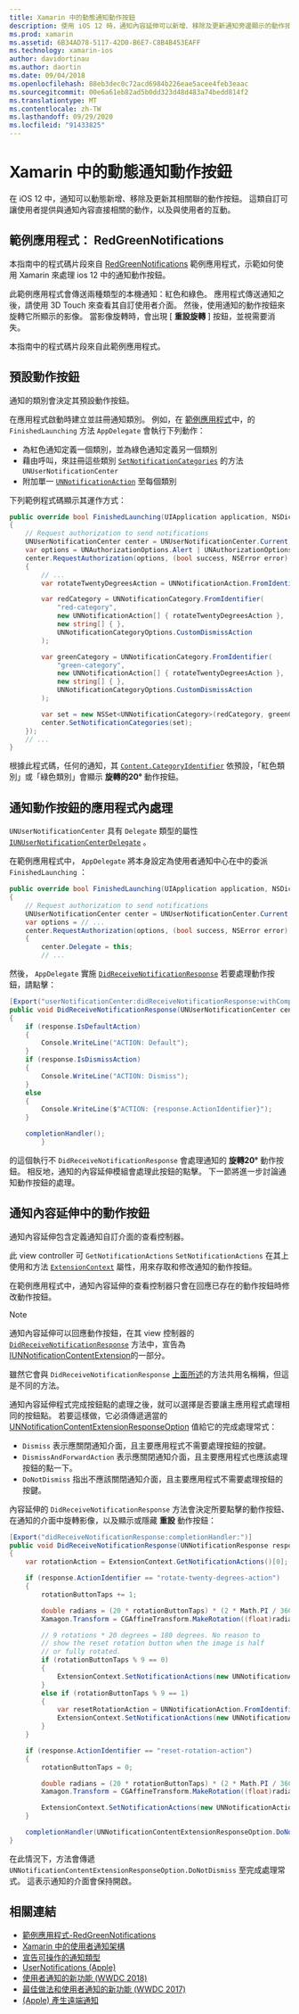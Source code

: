 ```yaml
---
title: Xamarin 中的動態通知動作按鈕
description: 使用 iOS 12 時，通知內容延伸可以新增、移除及更新通知旁邊顯示的動作按鈕。 本檔說明如何搭配使用動態通知動作按鈕與 Xamarin. iOS。
ms.prod: xamarin
ms.assetid: 6B34AD78-5117-42D0-B6E7-C8B4B453EAFF
ms.technology: xamarin-ios
author: davidortinau
ms.author: daortin
ms.date: 09/04/2018
ms.openlocfilehash: 88eb3dec0c72acd6984b226eae5acee4feb3eaac
ms.sourcegitcommit: 00e6a61eb82ad5b0dd323d48d483a74bedd814f2
ms.translationtype: MT
ms.contentlocale: zh-TW
ms.lasthandoff: 09/29/2020
ms.locfileid: "91433825"
---
```

# <a name="dynamic-notification-action-buttons-in-xamarinios"></a>Xamarin 中的動態通知動作按鈕

在 iOS 12 中，通知可以動態新增、移除及更新其相關聯的動作按鈕。 這類自訂可讓使用者提供與通知內容直接相關的動作，以及與使用者的互動。

## <a name="sample-app-redgreennotifications"></a>範例應用程式： RedGreenNotifications

本指南中的程式碼片段來自 [RedGreenNotifications](/samples/xamarin/ios-samples/ios12-redgreennotifications) 範例應用程式，示範如何使用 Xamarin 來處理 ios 12 中的通知動作按鈕。

此範例應用程式會傳送兩種類型的本機通知：紅色和綠色。
應用程式傳送通知之後，請使用 3D Touch 來查看其自訂使用者介面。 然後，使用通知的動作按鈕來旋轉它所顯示的影像。 當影像旋轉時，會出現 [ **重設旋轉** ] 按鈕，並視需要消失。

本指南中的程式碼片段來自此範例應用程式。

## <a name="default-action-buttons"></a>預設動作按鈕

通知的類別會決定其預設動作按鈕。

在應用程式啟動時建立並註冊通知類別。
例如，在 [範例應用程式](#sample-app-redgreennotifications)中，的 `FinishedLaunching` 方法 `AppDelegate` 會執行下列動作：

- 為紅色通知定義一個類別，並為綠色通知定義另一個類別
- 藉由呼叫，來註冊這些類別 [`SetNotificationCategories`](xref:UserNotifications.UNUserNotificationCenter.SetNotificationCategories*)
的方法 `UNUserNotificationCenter`
- 附加單一 [`UNNotificationAction`](xref:UserNotifications.UNNotificationAction)
至每個類別

下列範例程式碼顯示其運作方式：

```csharp
public override bool FinishedLaunching(UIApplication application, NSDictionary launchOptions)
{
    // Request authorization to send notifications
    UNUserNotificationCenter center = UNUserNotificationCenter.Current;
    var options = UNAuthorizationOptions.Alert | UNAuthorizationOptions.Sound | UNAuthorizationOptions.Provisional | UNAuthorizationOptions.ProvidesAppNotificationSettings;
    center.RequestAuthorization(options, (bool success, NSError error) =>
    {
        // ...
        var rotateTwentyDegreesAction = UNNotificationAction.FromIdentifier("rotate-twenty-degrees-action", "Rotate 20°", UNNotificationActionOptions.None);

        var redCategory = UNNotificationCategory.FromIdentifier(
            "red-category",
            new UNNotificationAction[] { rotateTwentyDegreesAction },
            new string[] { },
            UNNotificationCategoryOptions.CustomDismissAction
        );

        var greenCategory = UNNotificationCategory.FromIdentifier(
            "green-category",
            new UNNotificationAction[] { rotateTwentyDegreesAction },
            new string[] { },
            UNNotificationCategoryOptions.CustomDismissAction
        );

        var set = new NSSet<UNNotificationCategory>(redCategory, greenCategory);
        center.SetNotificationCategories(set);
    });
    // ...
}
```

根據此程式碼，任何的通知，其 [`Content.CategoryIdentifier`](xref:UserNotifications.UNNotificationContent.CategoryIdentifier)
依預設，「紅色類別」或「綠色類別」會顯示 **旋轉的20°** 動作按鈕。

## <a name="in-app-handling-of-notification-action-buttons"></a>通知動作按鈕的應用程式內處理

`UNUserNotificationCenter` 具有 `Delegate` 類型的屬性 [`IUNUserNotificationCenterDelegate`](xref:UserNotifications.IUNUserNotificationCenterDelegate) 。

在範例應用程式中， `AppDelegate` 將本身設定為使用者通知中心在中的委派 `FinishedLaunching` ：

```csharp
public override bool FinishedLaunching(UIApplication application, NSDictionary launchOptions)
{
    // Request authorization to send notifications
    UNUserNotificationCenter center = UNUserNotificationCenter.Current;
    var options = // ...
    center.RequestAuthorization(options, (bool success, NSError error) =>
    {
        center.Delegate = this;
        // ...
```

然後， `AppDelegate` 實施 [`DidReceiveNotificationResponse`](xref:UserNotifications.UNUserNotificationCenterDelegate_Extensions.DidReceiveNotificationResponse*)
若要處理動作按鈕，請點擊：

```csharp
[Export("userNotificationCenter:didReceiveNotificationResponse:withCompletionHandler:")]
public void DidReceiveNotificationResponse(UNUserNotificationCenter center, UNNotificationResponse response, System.Action completionHandler)
{
    if (response.IsDefaultAction)
    {
        Console.WriteLine("ACTION: Default");
    }
    if (response.IsDismissAction)
    {
        Console.WriteLine("ACTION: Dismiss");
    }
    else
    {
        Console.WriteLine($"ACTION: {response.ActionIdentifier}");
    }

    completionHandler();
        }
```

的這個執行不 `DidReceiveNotificationResponse` 會處理通知的 **旋轉20°** 動作按鈕。 相反地，通知的內容延伸模組會處理此按鈕的點擊。 下一節將進一步討論通知動作按鈕的處理。

## <a name="action-buttons-in-the-notification-content-extension"></a>通知內容延伸中的動作按鈕

通知內容延伸包含定義通知自訂介面的查看控制器。

此 view controller 可 `GetNotificationActions` `SetNotificationActions` 在其上使用和方法 [`ExtensionContext`](xref:UIKit.UIViewController.ExtensionContext)
屬性，用來存取和修改通知的動作按鈕。

在範例應用程式中，通知內容延伸的查看控制器只會在回應已存在的動作按鈕時修改動作按鈕。

> [!NOTE]
> 通知內容延伸可以回應動作按鈕，在其 view 控制器的 [`DidReceiveNotificationResponse`](xref:UserNotificationsUI.UNNotificationContentExtension_Extensions.DidReceiveNotificationResponse*) 方法中，宣告為 [IUNNotificationContentExtension](xref:UserNotificationsUI.IUNNotificationContentExtension)的一部分。
>
> 雖然它會與 `DidReceiveNotificationResponse` [上面所述](#in-app-handling-of-notification-action-buttons)的方法共用名稱稱，但這是不同的方法。
>
> 通知內容延伸程式完成按鈕點的處理之後，就可以選擇是否要讓主應用程式處理相同的按鈕點。 若要這樣做，它必須傳遞適當的 [UNNotificationContentExtensionResponseOption](xref:UserNotificationsUI.UNNotificationContentExtensionResponseOption) 值給它的完成處理常式：
>
> - `Dismiss` 表示應關閉通知介面，且主要應用程式不需要處理按鈕的按鍵。
> - `DismissAndForwardAction` 表示應關閉通知介面，且主要應用程式也應該處理按鈕的點一下。
> - `DoNotDismiss` 指出不應該關閉通知介面，且主要應用程式不需要處理按鈕的按鍵。

內容延伸的 `DidReceiveNotificationResponse` 方法會決定所要點擊的動作按鈕、在通知的介面中旋轉影像，以及顯示或隱藏 **重設** 動作按鈕：

```csharp
[Export("didReceiveNotificationResponse:completionHandler:")]
public void DidReceiveNotificationResponse(UNNotificationResponse response, Action<UNNotificationContentExtensionResponseOption> completionHandler)
{
    var rotationAction = ExtensionContext.GetNotificationActions()[0];

    if (response.ActionIdentifier == "rotate-twenty-degrees-action")
    {
        rotationButtonTaps += 1;

        double radians = (20 * rotationButtonTaps) * (2 * Math.PI / 360.0);
        Xamagon.Transform = CGAffineTransform.MakeRotation((float)radians);

        // 9 rotations * 20 degrees = 180 degrees. No reason to
        // show the reset rotation button when the image is half
        // or fully rotated.
        if (rotationButtonTaps % 9 == 0)
        {
            ExtensionContext.SetNotificationActions(new UNNotificationAction[] { rotationAction });
        }
        else if (rotationButtonTaps % 9 == 1)
        {
            var resetRotationAction = UNNotificationAction.FromIdentifier("reset-rotation-action", "Reset rotation", UNNotificationActionOptions.None);
            ExtensionContext.SetNotificationActions(new UNNotificationAction[] { rotationAction, resetRotationAction });
        }
    }

    if (response.ActionIdentifier == "reset-rotation-action")
    {
        rotationButtonTaps = 0;

        double radians = (20 * rotationButtonTaps) * (2 * Math.PI / 360.0);
        Xamagon.Transform = CGAffineTransform.MakeRotation((float)radians);

        ExtensionContext.SetNotificationActions(new UNNotificationAction[] { rotationAction });
    }

    completionHandler(UNNotificationContentExtensionResponseOption.DoNotDismiss);
}
```

在此情況下，方法會傳遞 `UNNotificationContentExtensionResponseOption.DoNotDismiss` 至完成處理常式。 這表示通知的介面會保持開啟。

## <a name="related-links"></a>相關連結

- [範例應用程式-RedGreenNotifications](/samples/xamarin/ios-samples/ios12-redgreennotifications)
- [Xamarin 中的使用者通知架構](~/ios/platform/user-notifications/index.md)
- [宣告可操作的通知類型](https://developer.apple.com/documentation/usernotifications/declaring_your_actionable_notification_types?language=objc)
- [UserNotifications (Apple) ](https://developer.apple.com/documentation/usernotifications?language=objc)
- [使用者通知的新功能 (WWDC 2018) ](https://developer.apple.com/videos/play/wwdc2018/710/)
- [最佳做法和使用者通知的新功能 (WWDC 2017) ](https://developer.apple.com/videos/play/wwdc2017/708/)
- [ (Apple) 產生遠端通知 ](https://developer.apple.com/documentation/usernotifications/setting_up_a_remote_notification_server/generating_a_remote_notification)